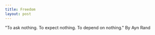 ```yaml
---
title: Freedom
layout: post
---
```


"To ask nothing. To expect nothing. To depend on nothing."
	By Ayn Rand